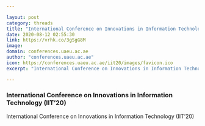 ```yaml
---

layout: post
category: threads
title: "International Conference on Innovations in Information Technology (IIT’20)"
date: 2020-08-12 02:55:30
link: https://vrhk.co/3gSgG8M
image: 
domain: conferences.uaeu.ac.ae
author: "conferences.uaeu.ac.ae"
icon: https://conferences.uaeu.ac.ae/iit20/images/favicon.ico
excerpt: "International Conference on Innovations in Information Technology (IIT’20)"

---
```


### International Conference on Innovations in Information Technology (IIT’20)

International Conference on Innovations in Information Technology (IIT’20)
